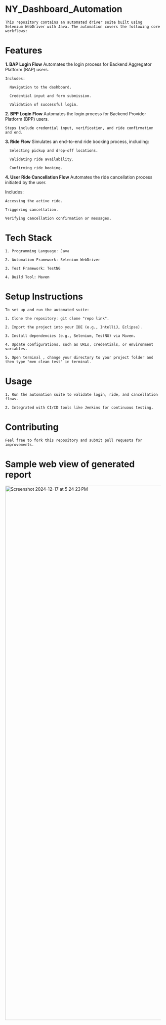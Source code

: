 # NY_Dashboard_Automation

    This repository contains an automated driver suite built using Selenium WebDriver with Java. The automation covers the following core workflows:

# Features


**1. BAP Login Flow**
  Automates the login process for Backend Aggregator Platform (BAP) users.

    Includes:

      Navigation to the dashboard.
  
      Credential input and form submission.
  
      Validation of successful login.

**2. BPP Login Flow**
    Automates the login process for Backend Provider Platform (BPP) users.

    Steps include credential input, verification, and ride confirmation and end.

**3. Ride Flow**
    Simulates an end-to-end ride booking process, including:

      Selecting pickup and drop-off locations.
  
      Validating ride availability.
  
      Confirming ride booking.

**4. User Ride Cancellation Flow**
   Automates the ride cancellation process initiated by the user.

   Includes:

    Accessing the active ride.
  
    Triggering cancellation.
  
    Verifying cancellation confirmation or messages.


# Tech Stack

    1. Programming Language: Java

    2. Automation Framework: Selenium WebDriver

    3. Test Framework: TestNG 

    4. Build Tool: Maven


# Setup Instructions

    To set up and run the automated suite:

    1. Clone the repository: git clone "repo link".
   
    2. Import the project into your IDE (e.g., IntelliJ, Eclipse).
   
    3. Install dependencies (e.g., Selenium, TestNG) via Maven.
   
    4. Update configurations, such as URLs, credentials, or environment variables.

    5. Open terminal , change your directory to your project folder and then type "mvn clean test" in terminal. 
  


# Usage

    1. Run the automation suite to validate login, ride, and cancellation flows.

    2. Integrated with CI/CD tools like Jenkins for continuous testing.



# Contributing

    Feel free to fork this repository and submit pull requests for improvements.



# Sample web view of generated report


<img width="1728" alt="Screenshot 2024-12-17 at 5 24 23 PM" src="https://github.com/user-attachments/assets/bd36bf09-4a88-49af-9955-202ba8cac737" />

